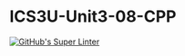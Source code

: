 # ICS3U-Unit3-08-CPP

[![GitHub's Super Linter](https://github.com/Seti-Ngabo/ICS3U-Unit3-08-CPP/workflows/GitHub's%20Super%20Linter/badge.svg)](https://github.com/Seti-Ngabo/ICS3U-Unit3-08-CPP/actions)
